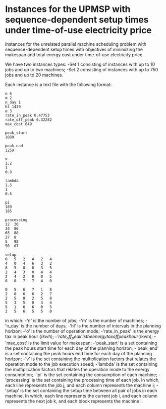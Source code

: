 # Instances for the UPMSP with sequence-dependent setup times under time-of-use electricity price
Instances for the unrelated parallel machine scheduling problem with sequence-dependent setup times with objectives of minimizing the makespan and total energy cost under time-of-use electricity price.

We have two instances types:
-Set 1 consisting of instances with up to 10 jobs and up to two machines;
-Set 2 consisting of instances with up to 750 jobs and up to 20 machines.

Each instance is a text file with the following format:

```
n 6
m 2
n_day 1
hl 1439
o 3
rate_in_peak 0.47753
rate_off_peak 0.32282
max_cost 649

peak_start
1080

peak_end
1259

v
1.2
1
0.8

lambda
1.5
1
0.6

pi
189
185

processing
12	20	
34	86	
65	88	
27	8	
5	92	
50	67	

setup
0	5	2	4	2	4	
4	0	4	6	3	2	
8	5	0	8	3	5	
2	4	3	0	4	4	
2	4	2	8	0	5	
8	8	7	7	4	0	

0	5	6	7	1	8	
2	0	6	6	2	7	
2	5	0	2	5	8	
5	3	5	0	3	4	
5	1	6	6	0	5	
2	5	6	5	5	0
```

in which:
-'n' is the number of jobs;
-'m' is the number of machines;
-'n_day' is the number of days;
-'hl' is the number of intervals in the planning horizon;
-'o' is the number of operation mode;
-'rate_in_peak' is the energy tax in peak hour ($/kwh);
-'rate_off_peak' is the energy tax off peak hour ($/kwh);
-'max_cost' is the limit value for makespan;
-'peak_start' is a set containing the peak hours start time for each day of the planning horizon;
-'peak_end' is a set containing the peak hours end time for each day of the planning horizon;
-'v' is the set containing the multiplication factors that relates the operation mode to the job execution speed;
-'lambda' is the set containing the multiplication factors that relates the operation mode to the energy consumption;
-'pi' is the set containing the consumption of each machine;
-'processing' is the set containing the processing time of each job. In which, each line represents the job j, and each column represents the machine i;
-'setup' is the set containing the setup time between all pair of jobs in each machine. In which, each line represents the current job i, and each column represents the next job k, and each block represents the machine i.
